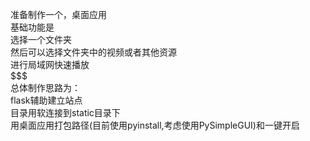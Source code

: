 准备制作一个，桌面应用  
基础功能是  
选择一个文件夹  
然后可以选择文件夹中的视频或者其他资源  
进行局域网快速播放  
$$$  
总体制作思路为：  
flask辅助建立站点  
目录用软连接到static目录下  
用桌面应用打包路径(目前使用pyinstall,考虑使用PySimpleGUI)和一键开启  
